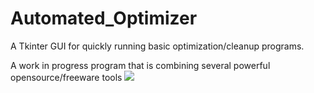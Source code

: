 # Automated_Optimizer
A Tkinter GUI for quickly running basic optimization/cleanup programs.

A work in progress program that is combining several powerful opensource/freeware tools
<img src='http://s16.postimg.org/p3cep1usx/Untitled.jpg'>
